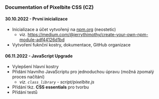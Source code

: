 ### Documentation of Pixelbite CSS (CZ)
#### 30.10.2022 - První inicializace
- Inicializace a účet vytvořený na [npm.org](https://npm.org) (neostetic)
  - viz. https://medium.com/@jerrythimothy/create-your-own-npm-module-adf44126d1bd 
- Vytvoření fuknční kostry, dokumentace, GitHub organizace
#### 06.11.2022 - JavaScript Upgrade
- Vylepšení hlavní kostry
- Přidání hlavního JavaScriptu pro jednoduchou úpravu (možná zpomalý proces načítání)
  - *viz. `class_library` - script/pixelbite.js*
- Přídání tkz. **CSS essentials** pro tvorbu
- Přídání testů
